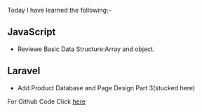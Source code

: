 Today I have learned the following:-

## JavaScript 
- Reviewe Basic Data Structure:Array and object.

## Laravel
- Add Product Database and Page Design Part 3(stucked here)


For Github Code Click [here](https://github.com/Vishal-sarkar/Advanced-Ecommerce-Website/commit/f91071d2eb088127185d92aead13e9a8c8d247a5)
